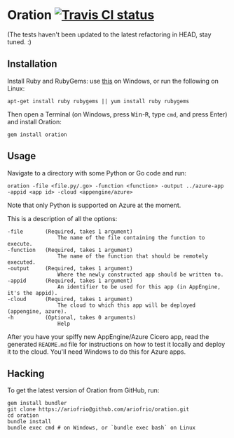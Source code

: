 # Oration [![Travis CI status](https://secure.travis-ci.org/ariofrio/oration.png)](http://travis-ci.org/ariofrio/oration)

(The tests haven't been updated to the latest refactoring in HEAD, stay tuned. :)

## Installation

Install Ruby and RubyGems: use [this][] on Windows, or run the following on
Linux:

    apt-get install ruby rubygems || yum install ruby rubygems

  [this]: http://rubyinstaller.org/

Then open a Terminal (on Windows, press <kbd>Win</kbd>-<kbd>R</kbd>, type
`cmd`, and press Enter) and install Oration:

    gem install oration

## Usage

Navigate to a directory with some Python or Go code and run:

    oration -file <file.py/.go> -function <function> -output ../azure-app -appid <app id> -cloud <appengine/azure>

Note that only Python is supported on Azure at the moment.

This is a description of all the options:

    -file       (Required, takes 1 argument)
                    The name of the file containing the function to execute.
    -function   (Required, takes 1 argument)
                    The name of the function that should be remotely executed.
    -output     (Required, takes 1 argument)
                    Where the newly constructed app should be written to.
    -appid      (Required, takes 1 argument)
                    An identifier to be used for this app (in AppEngine, it's the appid).
    -cloud      (Required, takes 1 argument)
                    The cloud to which this app will be deployed (appengine, azure).
    -h          (Optional, takes 0 arguments)
                    Help

After you have your spiffy new AppEngine/Azure Cicero app, read the generated
`README.md` file for instructions on how to test it locally and deploy it to
the cloud. You'll need Windows to do this for Azure apps.

## Hacking

To get the latest version of Oration from GitHub, run:

    gem install bundler
    git clone https://ariofrio@github.com/ariofrio/oration.git
    cd oration
    bundle install
    bundle exec cmd # on Windows, or `bundle exec bash` on Linux

